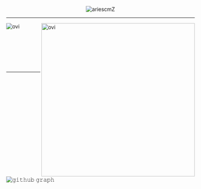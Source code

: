 <p align="center"><img src="https://komarev.com/ghpvc/?username=ariescmZ" alt="ariescmZ"/>

<hr>
<p align="center">
  
<p><img align="left" src="https://github-readme-stats.vercel.app/api/top-langs?username=ariescmZ&show_icons=true&locale=en&layout=compact&theme=material-palenight"
alt="ovi" /></p>

<p>&nbsp;<img align="right" src="https://github-readme-stats.vercel.app/api?username=ariescmZ&show_icons=true&locale=en&theme=material-palenight" alt="ovi" width="410" /></p>
<br><br><br><br><br>

<hr>

![𝚐𝚒𝚝𝚑𝚞𝚋 𝚐𝚛𝚊𝚙𝚑](https://activity-graph.herokuapp.com/graph?username=ariescmZ&theme=material-palenight&hide_border=true&area=true)
